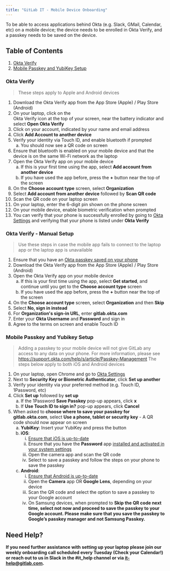 ```yaml
---
title: "GitLab IT - Mobile Device Onboarding"
---
```


To be able to access applications behind Okta (e.g. Slack, GMail, Calendar, etc) on a mobile device; the device needs to be enrolled in Okta Verify, and a passkey needs to be saved on the device.

## Table of Contents

1. [Okta Verify](#okta-verify)
1. [Mobile Passkey and YubiKey Setup](#mobile-passkey-and-yubikey-setup)

### Okta Verify

> These steps apply to Apple and Android devices

<ol>
  <li>Download the Okta Verify app from the App Store (Apple) / Play Store (Android)</li>
  <li>On your laptop, click on the <br>Okta Verify</b> icon at the top of your screen, near the battery indicator and select <b>Open Okta Verify</b></li>
  <li>Click on your account, indicated by your name and email address</li>
  <li>Click <b>Add Account to another device</b></li>
  <li>Verify your identity via Touch ID, and enable bluetooth if prompted
    <ol type="a">
      <li>You should now see a QR code on screen</li>
    </ol>
  </li>
  <li>Ensure that bluetooth is enabled on your mobile device and that the device is on the same Wi-Fi network as the laptop</li>
  <li>Open the Okta Verify app on your mobile device
    <ol type="a">
      <li>If this is your first time using the app, select <b>Add account from another device</b></li>
      <li>If you have used the app before, press the <b>+</b> button near the top of the screen</li>
    </ol>
  </li>
  <li>On the <b>Choose account type</b> screen, select <b>Organization</b></li>
  <li>Select <b>Add account from another device</b> followed by <b>Scan QR code</b></li>
  <li>Scan the QR code on your laptop screen</li>
  <li>On your laptop, enter the 6-digit pin shown on the phone screen</li>
  <li>On your mobile device, enable biometric verification when prompted</li>
  <li>You can verify that your phone is successfully enrolled by going to <a href="https://gitlab.okta.com/enduser/settings">Okta Settings</a> and verifying that your phone is listed under <b>Okta Verify</b></li>
</ol>

### Okta Verify - Manual Setup

> Use these steps in case the mobile app fails to connect to the laptop app or the laptop app is unavailable

<ol>
 <li>Ensure that you have an <a href="#mobile-passkey-and-yubikey-setup">Okta passkey saved on your phone</a></li>
  <li>Download the Okta Verify app from the App Store (Apple) / Play Store (Android)</li>
  <li>Open the Okta Verify app on your mobile device
    <ol type="a">
      <li>If this is your first time using the app, select <b>Get started</b>, and continue until you get to the <b>Choose account type</b> screen</li>
      <li>If you have used the app before, press the <b>+</b> button near the top of the screen</li>
    </ol>
  </li>
  <li>On the <b>Choose account type</b> screen, select <b>Organization</b> and then <b>Skip</b></li>
  <li>Select <b>No, sign in instead</b></li>
  <li>For <b>Organization's sign-in URL</b>, enter <b>gitlab.okta.com</b></li>
  <li>Enter your <b>Okta Username</b> and <b>Password</b> and sign in</li>
  <li>Agree to the terms on screen and enable Touch ID</li>
</ol>

### Mobile Passkey and Yubikey Setup

> Adding a passkey to your mobile device will not give GitLab any access to any data on your phone. For more information, please see https://support.okta.com/help/s/article/Passkey-Management
> The steps below apply to both iOS and Android devices

<ol>
  <li>On your laptop, open Chrome and go to <a href="https://gitlab.okta.com/enduser/settings"> Okta Settings</a></li>
  <li>Next to <b>Security Key or Biometric Authenticator</b>, click <b>Set up another</b></li>
  <li>Verify your identity via your preferred method (e.g. Touch ID, 1Password, etc)</li>
  <li>Click <b>Set up</b> followed by <b>set up</b>
    <ol type="a">
      <li>If the 1Password <b>Save Passkey</b> pop-up appears, click <b>x</b></li>
      <li>If <b>Use Touch ID to sign in?</b> pop-up appears, click <b>Cancel</b></li>
    </ol>
  </li>
  <li>When asked to <b>choose where to save your passkey for gitlab.okta.com</b>, select <b>Use a phone, tablet or security key</b> - A QR code should now appear on screen
    <ol type="a">
      <li><b>YubiKey</b>: Insert your YubiKey and press the button</li>
      <li><b>iOS</b>:
        <ol type="i">
          <li><a href="https://support.apple.com/en-gb/guide/iphone/iph3e504502/ios">Ensure that iOS is up-to-date</a></li>
          <li>Ensure that you have the <b>Password</b> app <a href="https://support.apple.com/en-gb/guide/iphone/iphf538ea8d0/ios">installed and activated in your system settings</a></li>
          <li>Open the camera app and scan the QR code</li>
          <li>Select to save a passkey and follow the steps on your phone to save the passkey</li>
        </ol>
      </li>
      <li><b>Android</b>:
        <ol type="i">
          <li><a href="https://support.google.com/android/answer/7680439?">Ensure that Android is up-to-date</a></li>
          <li>Open the <b>Camera</b> app OR <b>Google Lens</b>, depending on your device</li>
          <li>Scan the QR code and select the option to save a passkey to your Google account</li>
          <li>On Samsung devices, when prompted to <b>Skip the QR code next time<b>, select <b>not now</b> and proceed to save the passkey to your Google account. Please make sure that you save the passkey to Google’s passkey manager and not Samsung Passkey.
        </ol>
     </li>
   </ol>
  </li>
</ol>

## Need Help?

If you need further assistance with setting up your laptop please join our weekly onboarding call scheduled every Tuesday (Check your Calendar!) or reach out to us in Slack in the #it_help channel or via it-help@gitlab.com.
